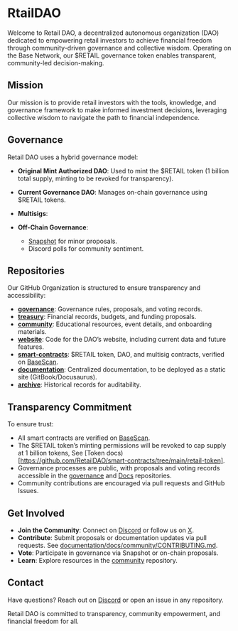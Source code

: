 # RtailDAO

Welcome to Retail DAO, a decentralized autonomous organization (DAO) dedicated to empowering retail investors to achieve financial freedom through community-driven governance and collective wisdom. Operating on the Base Network, our $RETAIL governance token enables transparent, community-led decision-making.

## Mission
Our mission is to provide retail investors with the tools, knowledge, and governance framework to make informed investment decisions, leveraging collective wisdom to navigate the path to financial independence.

## Governance
Retail DAO uses a hybrid governance model:
- **Original Mint Authorized DAO**: Used to mint the $RETAIL token (1 billion total supply, minting to be revoked for transparency).
- **Current Governance DAO**: Manages on-chain governance using $RETAIL tokens.
- **Multisigs**:

- **Off-Chain Governance**:
  - [Snapshot](https://snapshot.box/#/s:retaildaobase.eth) for minor proposals.
  - Discord polls for community sentiment.

## Repositories
Our GitHub Organization is structured to ensure transparency and accessibility:

- **[governance](https://github.com/RetailDAO/Governance)**: Governance rules, proposals, and voting records.
- **[treasury](https://github.com/RetailDAO/Treasury)**: Financial records, budgets, and funding proposals.
- **[community](https://github.com/RetailDAO/Community)**: Educational resources, event details, and onboarding materials.
- **[website](https://github.com/RetailDAO/website)**: Code for the DAO’s website, including current data and future features.
- **[smart-contracts](https://github.com/RetailDAO/smart-contracts)**: $RETAIL token, DAO, and multisig contracts, verified on [BaseScan](https://basescan.org/).
- **[documentation](https://github.com/RetailDAO/Docs)**: Centralized documentation, to be deployed as a static site (GitBook/Docusaurus).
- **[archive](https://github.com/RetailDAO/archive)**: Historical records for auditability.

## Transparency Commitment
To ensure trust:
- All smart contracts are verified on [BaseScan](https://basescan.org/).
- The $RETAIL token’s minting permissions will be revoked to cap supply at 1 billion tokens, See [Token docs)[https://github.com/RetailDAO/smart-contracts/tree/main/retail-token].
- Governance processes are public, with proposals and voting records accessible in the [governance](https://github.com/RetailDAO/Governance) and [Docs](https://github.com/RetailDAO/Docs) repositories.
- Community contributions are encouraged via pull requests and GitHub Issues.

## Get Involved
- **Join the Community**: Connect on [Discord](https://discord.gg/mpABdUQXJC) or follow us on [X](https://x.com/retaildao).
- **Contribute**: Submit proposals or documentation updates via pull requests. See [documentation/docs/community/CONTRIBUTING.md](https://github.com/RetailDAO/documentation/blob/main/docs/community/CONTRIBUTING.md).
- **Vote**: Participate in governance via Snapshot or on-chain proposals.
- **Learn**: Explore resources in the [community](https://github.com/RetailDAO/community) repository.

## Contact
Have questions? Reach out on [Discord](https://discord.gg/mpABdUQXJC) or open an issue in any repository.

Retail DAO is committed to transparency, community empowerment, and financial freedom for all.
